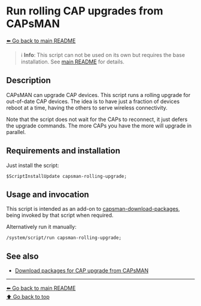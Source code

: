 Run rolling CAP upgrades from CAPsMAN
=====================================

[⬅️ Go back to main README](../README.md)

> ℹ️ **Info**: This script can not be used on its own but requires the base
> installation. See [main README](../README.md) for details.

Description
-----------

CAPsMAN can upgrade CAP devices. This script runs a rolling upgrade for
out-of-date CAP devices. The idea is to have just a fraction of devices
reboot at a time, having the others to serve wireless connectivity.

Note that the script does not wait for the CAPs to reconnect, it just defers
the upgrade commands. The more CAPs you have the more will upgrade in
parallel.

Requirements and installation
-----------------------------

Just install the script:

    $ScriptInstallUpdate capsman-rolling-upgrade;

Usage and invocation
--------------------

This script is intended as an add-on to
[capsman-download-packages](capsman-download-packages.md), being invoked by
that script when required.

Alternatively run it manually:

    /system/script/run capsman-rolling-upgrade;

See also
--------

* [Download packages for CAP upgrade from CAPsMAN](capsman-download-packages.md)

---
[⬅️ Go back to main README](../README.md)  
[⬆️ Go back to top](#top)
